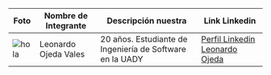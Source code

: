 ﻿| **Foto** | **Nombre de Integrante** | **Descripción nuestra** | **Link Linkedin** |
|--------------|------------------|-----------------|---------- | 
|![hola](https://media.licdn.com/dms/image/D4E03AQHFpDCDmRFURg/profile-displayphoto-shrink_200_200/0/1693612443910?e=1700092800&v=beta&t=dy3Q4x4ywNpl-g0R-S53wnS-GceFpJ3vNnTPomXf6VY)|Leonardo Ojeda Vales | 20 años. Estudiante de Ingeniería de Software en la UADY | [Perfil Linkedin Leonardo Ojeda](https://www.linkedin.com/in/leonardo-ojeda-vales-a5803628a/) |




